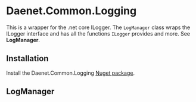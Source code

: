 # Daenet.Common.Logging
This is a wrapper for the .net core ILogger. The `LogManager` class wraps the ILogger interface and has all the functions `ILogger` provides and more. See **LogManager**.

## Installation
Install the Daenet.Common.Logging [Nuget package](https://www.nuget.org/packages/Daenet.Common.Logging/).

## LogManager
